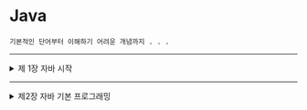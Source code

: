 # Java

    기본적인 단어부터 이해하기 어려운 개념까지 . . .

***
<details markdown = "1">
<summary> 제 1장 자바 시작 </summary>


#### JDK와 JRE
- JDK(Java Development Kit) : 자바 개발자에게 무료로 배포하는 소프트웨어, 자바 컴파일러 등의 개발 도구 + JRE로 구성
- JRE(Java Runtime Environment) : 자바 응용프로그램이 실행될 때 필요한 소프드웨어, 개발자가 아닌 일반 사용자의 경우 JRE만 필요

    ![JDK-JRE](https://user-images.githubusercontent.com/71385038/94160426-90d04b80-febf-11ea-9c60-afe70f6afb9b.png)

#### 자바 IDE
- IDE(Integrated Development Environment) : 소스 코드 편집, 컴파일, 디버깅을 한꺼번에 할 수 있는 통합 개발 환경(소프트웨어)

    ex) 이클립스(eclipse), 비주얼 스튜디오

#### 자바 언어의 활용
 - 자바 언어로 개발되는 응용 분야
 
 
     * 데스크톱 응용프로그램
     exe
     * 자바 서블릿(java servlet) 응용프로그램
     웹 서버에서 실행되는 서버용 자바 프로그램
     * 안드로이드(Android) 응용프로그램
     
***


- [실습문제1-1](https://github.com/ahnjisu/Java/blob/master/%EC%8B%A4%EC%8A%B5%EB%AC%B8%EC%A0%9C/1-1)
- [실습문제1-2](https://github.com/ahnjisu/Java/blob/master/%EC%8B%A4%EC%8A%B5%EB%AC%B8%EC%A0%9C/1-2)

</details>
     
***

<details markdown = "1">
<summary> 제2장 자바 기본 프로그래밍 </summary>
     
#### 식별자
- 식별자 이름 규칙
    * 특수문자, 공백은 식별자로 사용 X, _ 와 $ 는 예외
    * 한글도 식별자로 사용 가능
    * if, while, class 등 자바 언어의 키워드는 식별자로 사용 X
    * 식별자의 첫 번째 문자로 숫자 사용 X
    * 대소문자 구별 O
    * 길이 제한 X
    
- 좋은 이름붙이는 관습
    * 클래스 : 첫번째 문자는 **대문자**, 여러 단어가 복합되면 각 단어의 첫 번째 문자만 대문자로 표시
    * 변수, 메소드 : 첫단어는 **소문자**로 표기하고 이후 각 단어의 첫 번째 문자만 대문자로 표기 (변수와 클래스를 쉽게 구분하기 위해)
    
#### 자바의 기본 타입

   ![자바의 기본 타입](https://user-images.githubusercontent.com/71385038/94329826-5cf94100-fff9-11ea-885d-b9cc923ab851.png)
- **문자열**은 자바의 기본 타입에 속하지 않기 때문에, 자바 라이브러리에서 제공하는 **String 클래스**를 이용한다.

#### 변수, 리터럴, 상수

- 변수 : 데이터를 저장하는 공간, 값이 변할 수 있음


    *ex) int **apple** = 5; , int **사과**;*
    
- 리터럴 : 프로그램에서 직접 표현한 값, 소스 코드의 고정된 값을 대표하는 용어
    * 리터럴의 종류 : 정수, 실수, 문자, 논리, 문자열 리터럴, 특수문자 리터럴


    *ex) int apple = **5**; , boolean a = **true**;*

- 상수 : 변수와 달리 0값을 한번 입력하면 그 값을 다시는 바꿀 수 없음, 상수를 만들기 위해서는 final 키워드 사용


    *ex) final double PI = 3.141592;*

#### nextLine()과 next()

- "Seoul Korea"와 같이 **공백이 낀 문자열**을 입력받기 위해서는 **nextLine()**을 이용

#### 연산자 우선순위

   ![연산자 우선순위](https://user-images.githubusercontent.com/71385038/95161545-685d2100-07de-11eb-9594-5a6c32f4beeb.jpg)


#### 비트 시프트 연산

- << 연산자 : 왼쪽 시프트 연산자, 각 비트를 **왼쪽**으로 이동시키며, 오른쪽 끝에는 항상 **비트 0**이 삽입된다. 1비트 시프트 할 때마다 **곱하기 2**의 효과가 나타난다.
- \>\> 연산자 : 오른쪽 시프트 연산자, 각 비트를 **오른쪽**으로 이동시키며, 왼쪽 끝에는 **이전의 최상위 비트**가 삽입된다. 1비트 시프트 할 때마다 **나누기 2**의 효과가 나타난다.
- \>\>\> 연산자 : 비트를 **오른쪽**으로 이동시키며, 왼쪽 끝에는 항상 **비트 0**이 삽입된다. 


</details>
